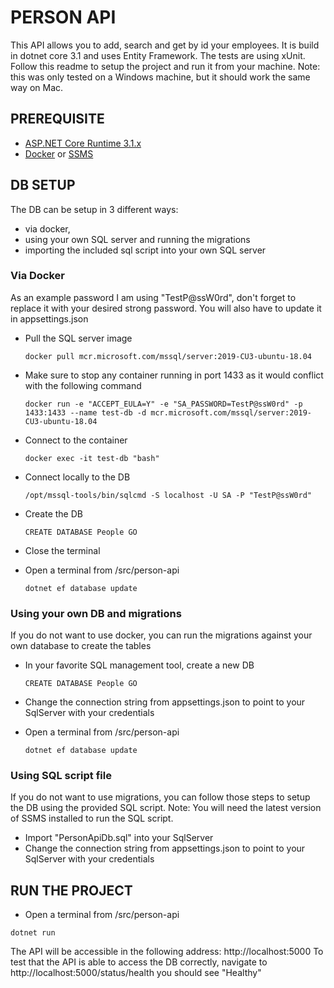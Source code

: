 # PERSON API

This API allows you to add, search and get by id your employees.
It is build in dotnet core 3.1 and uses Entity Framework.
The tests are using xUnit.
Follow this readme to setup the project and run it from your machine.
Note: this was only tested on a Windows machine, but it should work the same way on Mac.

## PREREQUISITE

- [ASP.NET Core Runtime 3.1.x](https://dotnet.microsoft.com/download/dotnet-core/3.1)
- [Docker](https://www.docker.com/products/docker-desktop) or [SSMS](https://docs.microsoft.com/en-us/sql/ssms/download-sql-server-management-studio-ssms?view=sql-server-ver15)

## DB SETUP

The DB can be setup in 3 different ways:

- via docker,
- using your own SQL server and running the migrations
- importing the included sql script into your own SQL server

### Via Docker

As an example password I am using "TestP@ssW0rd", don't forget to replace it with your desired strong password. You will also have to update it in appsettings.json

- Pull the SQL server image
  
  `docker pull mcr.microsoft.com/mssql/server:2019-CU3-ubuntu-18.04`

- Make sure to stop any container running in port 1433 as it would conflict with the following command
  
  `docker run -e "ACCEPT_EULA=Y" -e "SA_PASSWORD=TestP@ssW0rd" -p 1433:1433 --name test-db -d mcr.microsoft.com/mssql/server:2019-CU3-ubuntu-18.04`

- Connect to the container
  
  `docker exec -it test-db "bash"`

- Connect locally to the DB
  
  `/opt/mssql-tools/bin/sqlcmd -S localhost -U SA -P "TestP@ssW0rd"`

- Create the DB
  
  `CREATE DATABASE People GO`

- Close the terminal

- Open a terminal from <path to repository>/src/person-api
  
  `dotnet ef database update`

### Using your own DB and migrations

If you do not want to use docker, you can run the migrations against your own database to create the tables

- In your favorite SQL management tool, create a new DB
  
  `CREATE DATABASE People GO`

- Change the connection string from appsettings.json to point to your SqlServer with your credentials

- Open a terminal from <path to repository>/src/person-api
  
  `dotnet ef database update`

### Using SQL script file

If you do not want to use migrations, you can follow those steps to setup the DB using the provided SQL script.
Note: You will need the latest version of SSMS installed to run the SQL script.

- Import "PersonApiDb.sql" into your SqlServer
- Change the connection string from appsettings.json to point to your SqlServer with your credentials

## RUN THE PROJECT

- Open a terminal from <path to repository>/src/person-api
 
 `dotnet run`
 
 The API will be accessible in the following address: http://localhost:5000
  To test that the API is able to access the DB correctly, navigate to http://localhost:5000/status/health you should see "Healthy"
